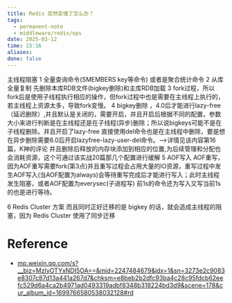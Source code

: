 ```yaml
---
title: Redis 突然变慢了怎么办？
tags:
  - permanent-note
  - middleware/redis/ops
date: 2025-03-12
time: 15:16
aliases: 
done: false
---
```

主线程阻塞 
1 全量查询命令(SMEMBERS key等命令) 或者是聚合统计命令
2 从库全量复制 先删除本库RDB文件(bigkey删除)和主库RDB加载
3 fork过程，所以fork后是使用子线程执行相应的操作，但fork过程中也是需要在主线程上执行的，若主线程上资源太多，导致fork变慢。
4 bigkey删除 ，4.0后才能进行lazy-free（延迟删除）,并且默认是关闭的，需要开启，并且开启后根据不同的配置，参数大小来进行判断是在主线程还是在子线程(异步)删除；所以说bigkeys可能不是在子线程删除。并且开启了lazy-free 直接使用del命令也是在主线程中删除，要是想在异步删除需要6.0后开启lazyfree-lazy-user-del命令。-->详情见该内容第16篇，K神的评论
  并且删除后释放的内存块添加到相应的位置,为后续管理和分配也会消耗资源，这个可通过该实战20篇那几个配置进行缓解
5 AOF写入 AOF重写，因为AOF重写需要fork(第3点)并且重写过程会占用大量的IO资源，重写过程中发生AOF写入(当AOF配置为always)会等待重写完成后才能进行写入；此时主线程发生阻塞，或者AOF配置为everysec(子进程写) 前1s的命令还为写入又写当前1s的也是进行等待。

6 Redis Cluster 方案 而且同时正好迁移的是 bigkey 的话，就会造成主线程的阻塞，因为 Redis Cluster 使用了同步迁移 

# Reference
* [mp.weixin.qq.com/s?\_\_biz=MzIyOTYxNDI5OA==&mid=2247484679&idx=1&sn=3273e2c9083e8307c87d13a441a267d7&chksm=e8beb2b2dfc93ba4c28c95fdcb62eefc529d6a4ca2b4971ad0493319adbf8348b318224bd3d9&scene=178&cur\_album\_id=1699766580538032128#rd](https://mp.weixin.qq.com/s?__biz=MzIyOTYxNDI5OA==&mid=2247484679&idx=1&sn=3273e2c9083e8307c87d13a441a267d7&chksm=e8beb2b2dfc93ba4c28c95fdcb62eefc529d6a4ca2b4971ad0493319adbf8348b318224bd3d9&scene=178&cur_album_id=1699766580538032128#rd)